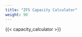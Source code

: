 ```yaml
---
title: "ZFS Capacity Calculator"
weight: 90
---
```


<!-- Insert introductory text and thanks to Jason Rose here. -->

{{< capacity_calculator >}}
